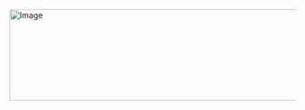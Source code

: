 <img width="872" height="162" alt="Image" src="https://github.com/user-attachments/assets/9477fbc2-e0ae-4d52-9fbf-89aadb1f0f7e" />